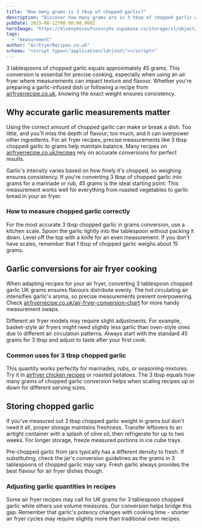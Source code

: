 ```yaml
---
title: "How many grams is 3 tbsp of chopped garlic?"
description: "Discover how many grams are in 3 tbsp of chopped garlic with our simple conversion guide. Perfect for air fryer recipes and precise cooking!"
pubDate: 2025-08-12T00:00:00.000Z
heroImage: "https://klueoymssxwfnxsvcyhv.supabase.co/storage/v1/object/public/md/how-many-grams-is-3-tbsp-chopped-garlic-932c1b15.webp"
tags:
  - "measurement"
author: "AirFryerRecipes.co.uk"
schema: "<script type=\"application/ld+json\"></script>"
---
```


<p>3 tablespoons of chopped garlic equals approximately 45 grams. This conversion is essential for precise cooking, especially when using an air fryer where measurements can impact texture and flavour. Whether you're preparing a garlic-infused dish or following a recipe from <a href=https://www.airfryerrecipe.co.uk>airfryerrecipe.co.uk</a>, knowing the exact weight ensures consistency.</p>

<h2>Why accurate garlic measurements matter</h2>  
<p>Using the correct amount of chopped garlic can make or break a dish. Too little, and you'll miss the depth of flavour; too much, and it can overpower other ingredients. For air fryer recipes, precise measurements like 3 tbsp chopped garlic to grams help maintain balance. Many recipes on <a href=https://www.airfryerrecipe.co.uk/recipes>airfryerrecipe.co.uk/recipes</a> rely on accurate conversions for perfect results.</p>  

<p>Garlic's intensity varies based on how finely it's chopped, so weighing ensures consistency. If you're converting 3 tbsp of chopped garlic into grams for a marinade or rub, 45 grams is the ideal starting point. This measurement works well for everything from roasted vegetables to garlic bread in your air fryer.</p>  

<h3>How to measure chopped garlic correctly</h3>  
<p>For the most accurate 3 tbsp chopped garlic in grams conversion, use a kitchen scale. Spoon the garlic lightly into the tablespoon without packing it down. Level off the top with a knife for an even measurement. If you don't have scales, remember that 1 tbsp of chopped garlic weighs about 15 grams.</p>  

<h2>Garlic conversions for air fryer cooking</h2>  
<p>When adapting recipes for your air fryer, converting 3 tablespoon chopped garlic UK grams ensures flavours distribute evenly. The hot circulating air intensifies garlic's aroma, so precise measurements prevent overpowering. Check <a href=https://www.airfryerrecipe.co.uk/air-fryer-conversion-chart>airfryerrecipe.co.uk/air-fryer-conversion-chart</a> for more handy measurement swaps.</p>  

<p>Different air fryer models may require slight adjustments. For example, basket-style air fryers might need slightly less garlic than oven-style ones due to different air circulation patterns. Always start with the standard 45 grams for 3 tbsp and adjust to taste after your first cook.</p>  

<h3>Common uses for 3 tbsp chopped garlic</h3>  
<p>This quantity works perfectly for marinades, rubs, or seasoning mixtures. Try it in <a href=https://www.airfryerrecipe.co.uk/recipe-category/chicken>airfryer chicken recipes</a> or roasted potatoes. The 3 tbsp equals how many grams of chopped garlic conversion helps when scaling recipes up or down for different serving sizes.</p>  

<h2>Storing chopped garlic</h2>  
<p>If you've measured out 3 tbsp chopped garlic weight in grams but don't need it all, proper storage maintains freshness. Transfer leftovers to an airtight container with a splash of olive oil, then refrigerate for up to two weeks. For longer storage, freeze measured portions in ice cube trays.</p>  

<p>Pre-chopped garlic from jars typically has a different density to fresh. If substituting, check the jar's conversion guidelines as the grams in 3 tablespoons of chopped garlic may vary. Fresh garlic always provides the best flavour for air fryer dishes though.</p>  

<h3>Adjusting garlic quantities in recipes</h3>  
<p>Some air fryer recipes may call for UK grams for 3 tablespoon chopped garlic while others use volume measures. Our conversion helps bridge this gap. Remember that garlic's potency changes with cooking time - shorter air fryer cycles may require slightly more than traditional oven recipes.</p>